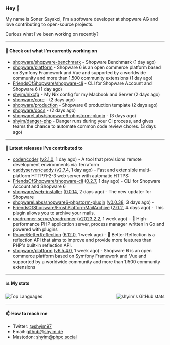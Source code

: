 ### Hey 👋

My name is Soner Sayakci, I'm a software developer at shopware AG and love contributing to open-source projects.

Curious what I've been working on recently?

---

#### 👷 Check out what I'm currently working on

- [shopware/shopware-benchmark](https://github.com/shopware/shopware-benchmark) - Shopware Benchmark (1 day ago)
- [shopware/platform](https://github.com/shopware/platform) - Shopware 6 is an open commerce platform based on Symfony Framework and Vue and supported by a worldwide community and more than 1.500 community extensions (1 day ago)
- [FriendsOfShopware/shopware-cli](https://github.com/FriendsOfShopware/shopware-cli) - CLI for Shopware Account and Shopware 6 (1 day ago)
- [shyim/nixcfg](https://github.com/shyim/nixcfg) - My Nix config for my Macbook and Server (2 days ago)
- [shopware/core](https://github.com/shopware/core) -  (2 days ago)
- [shopware/production](https://github.com/shopware/production) - Shopware 6 production template (2 days ago)
- [shopware/docs](https://github.com/shopware/docs) -  (2 days ago)
- [shopwareLabs/shopware6-phpstorm-plugin](https://github.com/shopwareLabs/shopware6-phpstorm-plugin) -  (3 days ago)
- [shyim/danger-php](https://github.com/shyim/danger-php) - Danger runs during your CI process, and gives teams the chance to automate common code review chores. (3 days ago)

---

#### 🔭 Latest releases I've contributed to

- [coder/coder](https://github.com/coder/coder) ([v2.1.0](https://github.com/coder/coder/releases/tag/v2.1.0), 1 day ago) - A tool that provisions remote development environments via Terraform
- [caddyserver/caddy](https://github.com/caddyserver/caddy) ([v2.7.4](https://github.com/caddyserver/caddy/releases/tag/v2.7.4), 1 day ago) - Fast and extensible multi-platform HTTP/1-2-3 web server with automatic HTTPS
- [FriendsOfShopware/shopware-cli](https://github.com/FriendsOfShopware/shopware-cli) ([0.2.7](https://github.com/FriendsOfShopware/shopware-cli/releases/tag/0.2.7), 1 day ago) - CLI for Shopware Account and Shopware 6
- [shopware/web-installer](https://github.com/shopware/web-installer) ([0.0.14](https://github.com/shopware/web-installer/releases/tag/0.0.14), 2 days ago) - The new updater for Shopware
- [shopwareLabs/shopware6-phpstorm-plugin](https://github.com/shopwareLabs/shopware6-phpstorm-plugin) ([v0.0.38](https://github.com/shopwareLabs/shopware6-phpstorm-plugin/releases/tag/v0.0.38), 3 days ago) - 
- [FriendsOfShopware/FroshPlatformMailArchive](https://github.com/FriendsOfShopware/FroshPlatformMailArchive) ([2.0.2](https://github.com/FriendsOfShopware/FroshPlatformMailArchive/releases/tag/2.0.2), 4 days ago) - This plugin allows you to archive your mails.
- [roadrunner-server/roadrunner](https://github.com/roadrunner-server/roadrunner) ([v2023.2.2](https://github.com/roadrunner-server/roadrunner/releases/tag/v2023.2.2), 1 week ago) - 🤯 High-performance PHP application server, process manager written in Go and powered with plugins
- [Roave/BetterReflection](https://github.com/Roave/BetterReflection) ([6.12.0](https://github.com/Roave/BetterReflection/releases/tag/6.12.0), 1 week ago) - :crystal_ball: Better Reflection is a reflection API that aims to improve and provide more features than PHP&#39;s built-in reflection API.
- [shopware/platform](https://github.com/shopware/platform) ([v6.5.4.0](https://github.com/shopware/platform/releases/tag/v6.5.4.0), 1 week ago) - Shopware 6 is an open commerce platform based on Symfony Framework and Vue and supported by a worldwide community and more than 1.500 community extensions

---

#### 📊 My stats

<img align="right" alt="shyim's GitHub stats" src="https://github-readme-stats.vercel.app/api?username=shyim&count_private=1&show_icons=true&" />

![Top Languages](https://github-readme-stats.vercel.app/api/top-langs/?username=shyim)

---

#### 📫 How to reach me

- Twitter: [@shyim97](https://twitter.com/shyim97)
- Email: [github@shyim.de](mailto://github@shyim.de)
- Mastodon: <a rel="me" href="https://phpc.social/@shyim">shyim@phpc.social</a>
